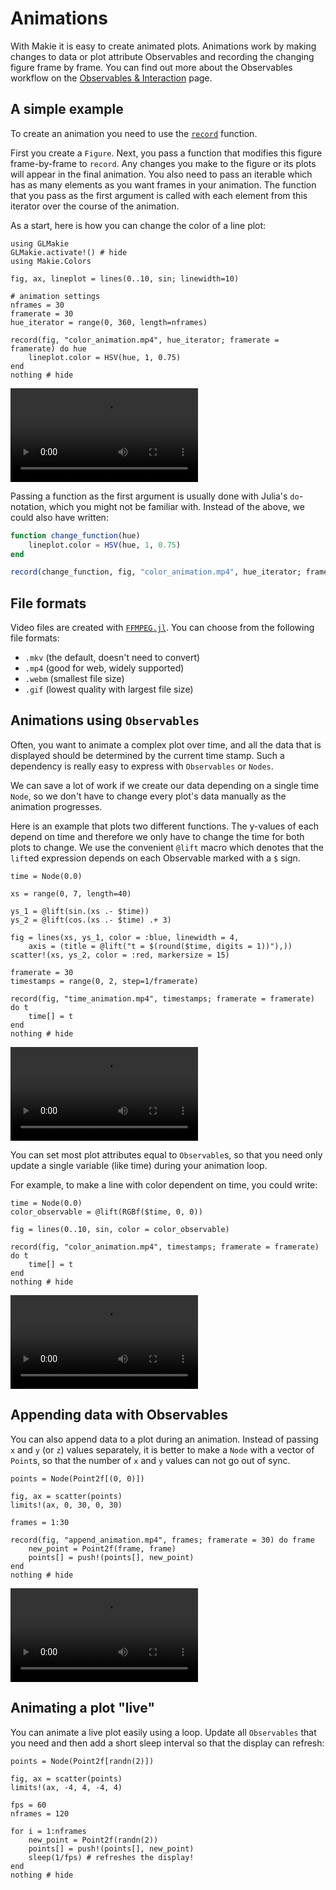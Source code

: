 # Animations

With Makie it is easy to create animated plots.
Animations work by making changes to data or plot attribute Observables and recording the changing figure frame by frame.
You can find out more about the Observables workflow on the [Observables & Interaction](@ref) page.

## A simple example

To create an animation you need to use the [`record`](@ref) function.

First you create a `Figure`. Next, you pass a function that modifies this figure frame-by-frame to `record`.
Any changes you make to the figure or its plots will appear in the final animation.
You also need to pass an iterable which has as many elements as you want frames in your animation.
The function that you pass as the first argument is called with each element from this iterator
over the course of the animation.

As a start, here is how you can change the color of a line plot:

```@example 1
using GLMakie
GLMakie.activate!() # hide
using Makie.Colors

fig, ax, lineplot = lines(0..10, sin; linewidth=10)

# animation settings
nframes = 30
framerate = 30
hue_iterator = range(0, 360, length=nframes)

record(fig, "color_animation.mp4", hue_iterator; framerate = framerate) do hue
    lineplot.color = HSV(hue, 1, 0.75)
end
nothing # hide
```

![color animation](color_animation.mp4)

Passing a function as the first argument is usually done with Julia's `do`-notation, which you might not be familiar with.
Instead of the above, we could also have written:

```julia
function change_function(hue)
    lineplot.color = HSV(hue, 1, 0.75)
end

record(change_function, fig, "color_animation.mp4", hue_iterator; framerate = framerate)
```

## File formats

Video files are created with [`FFMPEG.jl`](https://github.com/JuliaIO/FFMPEG.jl).
You can choose from the following file formats:

- `.mkv` (the default, doesn't need to convert)
- `.mp4` (good for web, widely supported)
- `.webm` (smallest file size)
- `.gif` (lowest quality with largest file size)

## Animations using `Observables`

Often, you want to animate a complex plot over time, and all the data that is displayed should be determined by the current time stamp.
Such a dependency is really easy to express with `Observables` or `Nodes`.

We can save a lot of work if we create our data depending on a single time `Node`, so we don't have to change every plot's data manually as the animation progresses.

Here is an example that plots two different functions.
The y-values of each depend on time and therefore we only have to change the time for both plots to change.
We use the convenient `@lift` macro which denotes that the `lift`ed expression depends on each Observable marked with a `$` sign.

```@example 1
time = Node(0.0)

xs = range(0, 7, length=40)

ys_1 = @lift(sin.(xs .- $time))
ys_2 = @lift(cos.(xs .- $time) .+ 3)

fig = lines(xs, ys_1, color = :blue, linewidth = 4,
    axis = (title = @lift("t = $(round($time, digits = 1))"),))
scatter!(xs, ys_2, color = :red, markersize = 15)

framerate = 30
timestamps = range(0, 2, step=1/framerate)

record(fig, "time_animation.mp4", timestamps; framerate = framerate) do t
    time[] = t
end
nothing # hide
```

![time animation](time_animation.mp4)

You can set most plot attributes equal to `Observable`s, so that you need only update
a single variable (like time) during your animation loop.

For example, to make a line with color dependent on time, you could write:

```@example 1
time = Node(0.0)
color_observable = @lift(RGBf($time, 0, 0))

fig = lines(0..10, sin, color = color_observable)

record(fig, "color_animation.mp4", timestamps; framerate = framerate) do t
    time[] = t
end
nothing # hide
```

![color animation](color_animation.mp4)

## Appending data with Observables

You can also append data to a plot during an animation.
Instead of passing `x` and `y` (or `z`) values separately,
it is better to make a `Node` with a vector of `Point`s,
so that the number of `x` and `y` values can not go out of sync.

```@example 1
points = Node(Point2f[(0, 0)])

fig, ax = scatter(points)
limits!(ax, 0, 30, 0, 30)

frames = 1:30

record(fig, "append_animation.mp4", frames; framerate = 30) do frame
    new_point = Point2f(frame, frame)
    points[] = push!(points[], new_point)
end
nothing # hide
```

![append animation](append_animation.mp4)

## Animating a plot "live"

You can animate a live plot easily using a loop.
Update all `Observables` that you need and then add a short sleep interval so that the display can refresh:

```@example 1
points = Node(Point2f[randn(2)])

fig, ax = scatter(points)
limits!(ax, -4, 4, -4, 4)

fps = 60
nframes = 120

for i = 1:nframes
    new_point = Point2f(randn(2))
    points[] = push!(points[], new_point)
    sleep(1/fps) # refreshes the display!
end
nothing # hide
```
